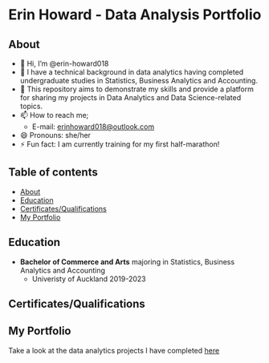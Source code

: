 # Erin Howard - Data Analysis Portfolio 

## About
- 👋 Hi, I’m @erin-howard018
- 📕 I have a technical background in data analytics having completed undergraduate studies in Statistics, Business Analytics and Accounting.
- 🌱 This repository aims to demonstrate  my skills and provide a platform for sharing my projects in Data Analytics and Data Science-related topics.
- 📫 How to reach me;
  + E-mail: erinhoward018@outlook.com
- 😄 Pronouns: she/her
- ⚡ Fun fact: I am currently training for my first half-marathon!

## Table of contents
- [About](#about)
- [Education](#education)
- [Certificates/Qualifications](#certificates)
- [My Portfolio](#portfolio-projects)

## Education
- **Bachelor of Commerce and Arts** majoring in Statistics, Business Analytics and Accounting
  +  Univeristy of Auckland 2019-2023

## Certificates/Qualifications

## My Portfolio

Take a look at the data analytics projects I have completed [here](https://github.com/erin-howard018/data_analysis_portfolio)
